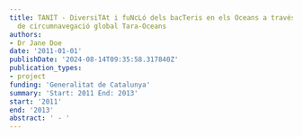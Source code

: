 ```yaml
---
title: TANIT - DiversiTAt i fuNcLó dels bacTeris en els Oceans a través del projecte
  de circumnavegació global Tara-Oceans
authors:
- Dr Jane Doe
date: '2011-01-01'
publishDate: '2024-08-14T09:35:58.317840Z'
publication_types:
- project
funding: 'Generalitat de Catalunya'
summary: 'Start: 2011 End: 2013'
start: '2011'
end: '2013'
abstract: ' - '
---
```

